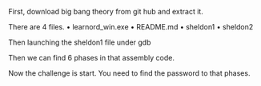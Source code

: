 First, download big bang theory from git hub and extract it.

There are 4 files.
•	learnord_win.exe
•	README.md
•	sheldon1
•	sheldon2

Then launching the sheldon1 file under gdb

Then we can find 6 phases in that assembly code.

Now the challenge is start.
You need to find the password to that phases.


